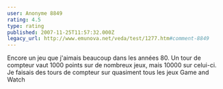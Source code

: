 ```yaml
---
user: Anonyme 8849
rating: 4.5
type: rating
published: 2007-11-25T11:57:32.000Z
legacy_url: http://www.emunova.net/veda/test/1277.htm#comment-8849
---
```

Encore un jeu que j'aimais beaucoup dans les années 80\. Un tour de compteur vaut 1000 points sur de nombreux jeux, mais 10000 sur celui-ci. Je faisais des tours de compteur sur quasiment tous les jeux Game and Watch